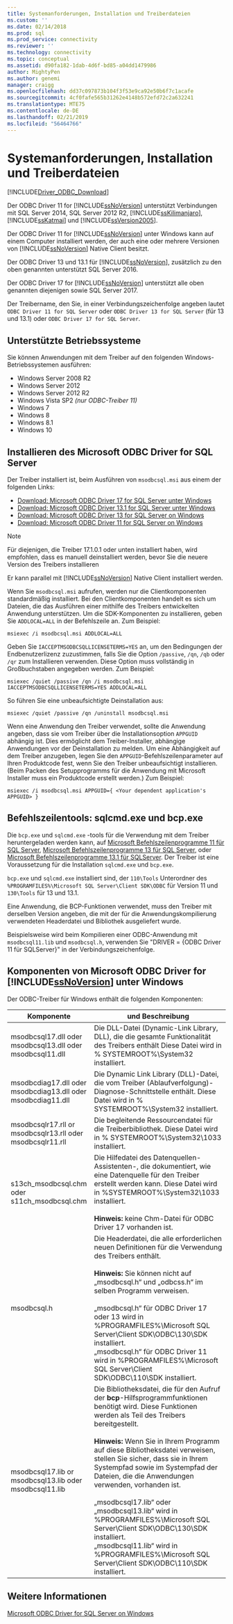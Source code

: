 ```yaml
---
title: Systemanforderungen, Installation und Treiberdateien
ms.custom: ''
ms.date: 02/14/2018
ms.prod: sql
ms.prod_service: connectivity
ms.reviewer: ''
ms.technology: connectivity
ms.topic: conceptual
ms.assetid: d90fa182-1dab-4d6f-bd85-a04dd1479986
author: MightyPen
ms.author: genemi
manager: craigg
ms.openlocfilehash: dd37c097873b104f3f53e9ca92e50b6f7c1acafe
ms.sourcegitcommit: 4cf0fafe565b31262e4148b572efd72c2a632241
ms.translationtype: MTE75
ms.contentlocale: de-DE
ms.lasthandoff: 02/21/2019
ms.locfileid: "56464766"
---
```

# <a name="system-requirements-installation-and-driver-files"></a>Systemanforderungen, Installation und Treiberdateien
[!INCLUDE[Driver_ODBC_Download](../../../includes/driver_odbc_download.md)]

Der ODBC Driver 11 for [!INCLUDE[ssNoVersion](../../../includes/ssnoversion-md.md)] unterstützt Verbindungen mit SQL Server 2014, SQL Server 2012 R2, [!INCLUDE[ssKilimanjaro](../../../includes/sskilimanjaro-md.md)], [!INCLUDE[ssKatmai](../../../includes/sskatmai_md.md)] und [!INCLUDE[ssVersion2005](../../../includes/ssversion2005-md.md)].  
  
Der ODBC Driver 11 for [!INCLUDE[ssNoVersion](../../../includes/ssnoversion-md.md)] unter Windows kann auf einem Computer installiert werden, der auch eine oder mehrere Versionen von [!INCLUDE[ssNoVersion](../../../includes/ssnoversion-md.md)] Native Client besitzt.  
  
Der ODBC Driver 13 und 13.1 für [!INCLUDE[ssNoVersion](../../../includes/ssnoversion-md.md)], zusätzlich zu den oben genannten unterstützt SQL Server 2016. 

Der ODBC Driver 17 for [!INCLUDE[ssNoVersion](../../../includes/ssnoversion-md.md)] unterstützt alle oben genannten diejenigen sowie SQL Server 2017.
  
Der Treibername, den Sie, in einer Verbindungszeichenfolge angeben lautet `ODBC Driver 11 for SQL Server` oder `ODBC Driver 13 for SQL Server` (für 13 und 13.1) oder `ODBC Driver 17 for SQL Server`.
  
## <a name="supported-operating-systems"></a>Unterstützte Betriebssysteme

Sie können Anwendungen mit dem Treiber auf den folgenden Windows-Betriebssystemen ausführen:  

-   Windows Server 2008 R2 
-   Windows Server 2012
-   Windows Server 2012 R2    
-   Windows Vista SP2 *(nur ODBC-Treiber 11)*  
-   Windows 7  
-   Windows 8
-   Windows 8.1
-   Windows 10
  
## <a name="installing-microsoft-odbc-driver-for-sql-server"></a>Installieren des Microsoft ODBC Driver for SQL Server

Der Treiber installiert ist, beim Ausführen von `msodbcsql.msi` aus einem der folgenden Links:

- [Download: Microsoft ODBC Driver 17 for SQL Server unter Windows](https://www.microsoft.com/download/details.aspx?id=56567)
- [Download: Microsoft ODBC Driver 13.1 for SQL Server unter Windows](https://www.microsoft.com/download/details.aspx?id=53339)
- [Download: Microsoft ODBC Driver 13 for SQL Server on Windows](https://www.microsoft.com/download/details.aspx?id=50420)
- [Download: Microsoft ODBC Driver 11 for SQL Server on Windows](https://www.microsoft.com/download/details.aspx?id=36434) 

> [!NOTE]
> Für diejenigen, die Treiber 17.1.0.1 oder unten installiert haben, wird empfohlen, dass es manuell deinstalliert werden, bevor Sie die neuere Version des Treibers installieren

Er kann parallel mit [!INCLUDE[ssNoVersion](../../../includes/ssnoversion-md.md)] Native Client installiert werden.  

Wenn Sie `msodbcsql.msi` aufrufen, werden nur die Clientkomponenten standardmäßig installiert. Bei den Clientkomponenten handelt es sich um Dateien, die das Ausführen einer mithilfe des Treibers entwickelten Anwendung unterstützen. Um die SDK-Komponenten zu installieren, geben Sie `ADDLOCAL=ALL` in der Befehlszeile an. Zum Beispiel:  
  
```  
msiexec /i msodbcsql.msi ADDLOCAL=ALL  
```  
  
 Geben Sie `IACCEPTMSODBCSQLLICENSETERMS=YES` an, um den Bedingungen der Endbenutzerlizenz zuzustimmen, falls Sie die Option `/passive`, `/qn`, `/qb` oder `/qr` zum Installieren verwenden. Diese Option muss vollständig in Großbuchstaben angegeben werden. Zum Beispiel:  
  
```  
msiexec /quiet /passive /qn /i msodbcsql.msi IACCEPTMSODBCSQLLICENSETERMS=YES ADDLOCAL=ALL  
```  
  
 So führen Sie eine unbeaufsichtigte Deinstallation aus:  
  
```  
msiexec /quiet /passive /qn /uninstall msodbcsql.msi  
```  
  
Wenn eine Anwendung den Treiber verwendet, sollte die Anwendung angeben, dass sie vom Treiber über die Installationsoption `APPGUID` abhängig ist. Dies ermöglicht dem Treiber-Installer, abhängige Anwendungen vor der Deinstallation zu melden. Um eine Abhängigkeit auf dem Treiber anzugeben, legen Sie den `APPGUID`-Befehlszeilenparameter auf Ihren Produktcode fest, wenn Sie den Treiber unbeaufsichtigt installieren. (Beim Packen des Setupprogramms für die Anwendung mit Microsoft Installer muss ein Produktcode erstellt werden.) Zum Beispiel:  
  
```  
msiexec /i msodbcsql.msi APPGUID={ <Your dependent application's APPGUID> }  
```  

## <a name="command-line-tools-sqlcmdexe-and-bcpexe"></a>Befehlszeilentools: sqlcmd.exe und bcp.exe

Die `bcp.exe` und `sqlcmd.exe` -tools für die Verwendung mit dem Treiber heruntergeladen werden kann, auf [Microsoft Befehlszeilenprogramme 11 für SQL Server](https://www.microsoft.com/download/details.aspx?id=36433), [Microsoft Befehlszeilenprogramme 13 für SQL Server](https://www.microsoft.com/download/details.aspx?id=52680), oder [Microsoft Befehlszeilenprogramme 13.1 für SQLServer](https://www.microsoft.com/download/details.aspx?id=53591). Der Treiber ist eine Voraussetzung für die Installation `sqlcmd.exe` und `bcp.exe`.
  
`bcp.exe` und `sqlcmd.exe` installiert sind, der `110\Tools` Unterordner des `%PROGRAMFILES%\Microsoft SQL Server\Client SDK\ODBC` für Version 11 und `130\Tools` für 13 und 13.1.

Eine Anwendung, die BCP-Funktionen verwendet, muss den Treiber mit derselben Version angeben, die mit der für die Anwendungskompilierung verwendeten Headerdatei und Bibliothek ausgeliefert wurde.  

Beispielsweise wird beim Kompilieren einer ODBC-Anwendung mit `msodbcsql11.lib` und `msodbcsql.h`, verwenden Sie "DRIVER = {ODBC Driver 11 für SQLServer}" in der Verbindungszeichenfolge.

## <a name="components-of-the-microsoft-odbc-driver-for-includessnoversionincludesssnoversion-mdmd-on-windows"></a>Komponenten von Microsoft ODBC Driver for [!INCLUDE[ssNoVersion](../../../includes/ssnoversion-md.md)] unter Windows 
 Der ODBC-Treiber für Windows enthält die folgenden Komponenten:
 
|Komponente|und Beschreibung|  
|---------------|-----------------|  
|msodbcsql17.dll oder <br> msodbcsql13.dll oder <br> msodbcsql11.dll|Die DLL-Datei (Dynamic-Link Library, DLL), die die gesamte Funktionalität des Treibers enthält Diese Datei wird in % SYSTEMROOT%\System32 installiert.|  
|msodbcdiag17.dll oder <br> msodbcdiag13.dll oder <br> msodbcdiag11.dll|Die Dynamic Link Library (DLL)-Datei, die vom Treiber (Ablaufverfolgung)-Diagnose-Schnittstelle enthält. Diese Datei wird in % SYSTEMROOT%\System32 installiert.|
|msodbcsqlr17.rll or <br> msodbcsqlr13.rll oder <br> msodbcsqlr11.rll|Die begleitende Ressourcendatei für die Treiberbibliothek. Diese Datei wird in % SYSTEMROOT%\System32\1033 installiert.| 
|s13ch_msodbcsql.chm oder <br> s11ch_msodbcsql.chm |Die Hilfedatei des Datenquellen-Assistenten-, die dokumentiert, wie eine Datenquelle für den Treiber erstellt werden kann. Diese Datei wird in %SYSTEMROOT%\System32\1033 installiert. <br /> <br /> **Hinweis:** keine Chm-Datei für ODBC Driver 17 vorhanden ist. |  
|msodbcsql.h|Die Headerdatei, die alle erforderlichen neuen Definitionen für die Verwendung des Treibers enthält.<br /><br /> **Hinweis:**  Sie können nicht auf „msodbcsql.h“ und „odbcss.h“ im selben Programm verweisen.<br /><br /> „msodbcsql.h“ für ODBC Driver 17 oder 13 wird in %PROGRAMFILES%\Microsoft SQL Server\Client SDK\ODBC\130\SDK installiert. <br /> „msodbcsql.h“ für ODBC Driver 11 wird in %PROGRAMFILES%\Microsoft SQL Server\Client SDK\ODBC\110\SDK installiert.| 
|msodbcsql17.lib or <br> msodbcsql13.lib oder <br> msodbcsql11.lib|Die Bibliotheksdatei, die für den Aufruf der **bcp**-Hilfsprogrammfunktionen benötigt wird. Diese Funktionen werden als Teil des Treibers bereitgestellt.<br /><br /> **Hinweis:** Wenn Sie in Ihrem Programm auf diese Bibliotheksdatei verweisen, stellen Sie sicher, dass sie in Ihrem Systempfad sowie im Systempfad der Dateien, die die Anwendungen verwenden, vorhanden ist.<br /><br /> „msodbcsql17.lib“ oder „msodbcsql13.lib“ wird in %PROGRAMFILES%\Microsoft SQL Server\Client SDK\ODBC\130\SDK installiert.<br /> „msodbcsql11.lib“ wird in %PROGRAMFILES%\Microsoft SQL Server\Client SDK\ODBC\110\SDK installiert.|

  
## <a name="see-also"></a>Weitere Informationen  
 [Microsoft ODBC Driver for SQL Server on Windows](../../../connect/odbc/windows/microsoft-odbc-driver-for-sql-server-on-windows.md)  
  
  
